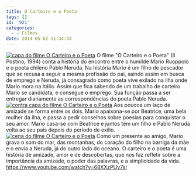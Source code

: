 ```yaml
---
title: O Carteiro e o Poeta
tags: []
id: '921'
categories:
  - - Filmes
date: 2014-05-02 11:34:33
---
```


[![capa do filme O Carteiro e o Poeta](http://162.243.62.160/wp-content/uploads/2014/05/dsc02698.jpg?w=650)](http://162.243.62.160/wp-content/uploads/2014/05/dsc02698.jpg) O filme "O Carteiro e o Poeta" (Il Postino, 1994) conta a história do encontro entre o humilde Mario Ruoppolo e o poeta chileno Pablo Neruda. Na história Mario é um filho de pescador que se recusa a seguir a mesma profissão do pai, saindo assim em busca de emprego e Neruda, já consagrado como poeta vive exilado na ilha onde Mario mora na Itália. Assim que fica sabendo de um trabalho de carteiro Mario se candidata, e consegue o emprego. Sua função passa a ser entregar diariamente as correspondências do poeta Pablo Neruda. [![contra capa do filme O Carteiro e o Poeta](http://162.243.62.160/wp-content/uploads/2014/05/dsc02699.jpg?w=650)](http://162.243.62.160/wp-content/uploads/2014/05/dsc02699.jpg) Aos poucos um laço de amizade se forma entre os dois. Mario apaixona-se por Beatrice, uma bela mulher da ilha, e passa a pedir conselhos sobre poesias para conquistar o seu amor. Mario casa-se com Beatrice e juntos tem um filho e Pablo Neruda volta ao seu país depois do período de exílio. [![cena do filme O Carteiro e o Poeta](http://162.243.62.160/wp-content/uploads/2014/05/1200878435_f.jpg?w=650)](http://162.243.62.160/wp-content/uploads/2014/05/1200878435_f.jpg) Como um presente ao amigo, Mario grava o som do mar, das montanhas, do coração do filho na barriga da mãe e o envia a Neruda, já do outro lado do oceano. O carteiro e o poeta é uma história de amizade, amor e de descobertas, que nos faz refletir sobre a importância da amizade, o poder das palavras, e a simplicidade da vida. https://www.youtube.com/watch?v=68XXzPUv7sI